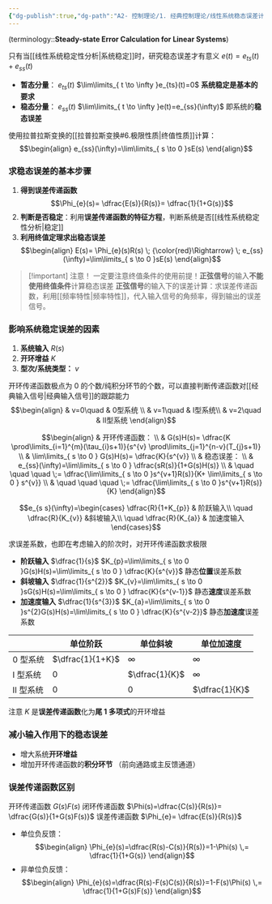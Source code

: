 ```yaml
---
{"dg-publish":true,"dg-path":"A2- 控制理论/1. 经典控制理论/线性系统稳态误差计算 md","permalink":"/A2- 控制理论/1/","dgPassFrontmatter":true,"noteIcon":"","created":"2024-04-16T13:01:27.305+08:00","updated":"2025-05-02T17:47:13.033+08:00"}
---
```


(terminology::**Steady-state Error Calculation for Linear Systems**)

只有当[[线性系统稳定性分析\|系统稳定]]时，研究稳态误差才有意义
$e(t)=e_{ts}(t)+e_{ss}(t)$
- **暂态分量**： $e_{ts}(t)$   $\lim\limits_{ t \to \infty }e_{ts}(t)=0$   **系统稳定是基本的要求**
- **稳态分量**： $e_{ss}(t)$  $\lim\limits_{ t \to \infty }e(t)=e_{ss}(\infty)$   即系统的**稳态误差**

使用拉普拉斯变换的[[拉普拉斯变换#6.极限性质\|终值性质]]计算：
$$\begin{align}
e_{ss}(\infty)=\lim\limits_{ s \to 0 }sE(s) 
\end{align}$$

### 求稳态误差的基本步骤
1. **得到误差传递函数**
$$\Phi_{e}(s)= \dfrac{E(s)}{R(s)}= \dfrac{1}{1+G(s)}$$
2. **判断是否稳定**：利用**误差传递函数的特征方程**，判断系统是否[[线性系统稳定性分析\|稳定]]
3. **利用终值定理求出稳态误差**
$$\begin{align}  
E(s)= \Phi_{e}(s)R(s) \; {\color{red}\Rightarrow} \; e_{ss}(\infty)=\lim\limits_{ s \to 0 }sE(s) 
\end{align}$$


>[!important]  注意！
> 一定要注意终值条件的使用前提！**正弦信号**的输入**不能使用终值条件**计算稳态误差
> **正弦信号**的输入下的误差计算：求误差传递函数，利用[[频率特性\|频率特性]]，代入输入信号的角频率，得到输出的误差信号。

### 影响系统稳定误差的因素
1. **系统输入**  $R(s)$
2. **开环增益**  $K$
3. **型次/系统类型：**  $v$  

开环传递函数极点为 0 的个数/纯积分环节的个数，可以直接判断传递函数对[[经典输入信号\|经典输入信号]]的跟踪能力
$$\begin{align}
 & v=0\quad  & 0型系统 \\
 & v=1\quad   & I型系统\\
 & v=2\quad  & II型系统
\end{align}$$

$$\begin{align} 
 & 开环传递函数： \\
 & G(s)H(s)= \dfrac{K \prod\limits_{i=1}^{m}(\tau_{i}s+1)}{s^{v} \prod\limits_{j=1}^{n-v}(T_{j}s+1)} \\
 & \lim\limits_{ s \to 0 } G(s)H(s)= \dfrac{K}{s^{v}} \\
 & 稳态误差： \\
 & e_{ss}(\infty)=\lim\limits_{ s \to 0 } \dfrac{sR(s)}{1+G(s)H(s)} \\
 &  \quad \quad \quad \;=  \dfrac{\lim\limits_{ s \to 0 }s^{v+1}R(s)}{K+ \lim\limits_{ s \to 0 } s^{v}} \\
&  \quad \quad \quad \;=  \dfrac{\lim\limits_{ s \to 0 }s^{v+1}R(s)}{K}  
\end{align}$$

$$e_{s s}(\infty)=\begin{cases}
\dfrac{R}{1+K_{p}}  & 阶跃输入\\
\quad \dfrac{R}{K_{v}} &斜坡输入\\
\quad \dfrac{R}{K_{a}} & 加速度输入
\end{cases}$$

求误差系数，也即在考虑输入的阶次时，对开环传递函数求极限

- **阶跃输入** $\dfrac{1}{s}$       $K_{p}=\lim\limits_{ s \to 0 }G(s)H(s)=\lim\limits_{ s \to 0 } \dfrac{K}{s^{v}}$   静态**位置**误差系数   
- **斜坡输入** $\dfrac{1}{s^{2}}$     $K_{v}=\lim\limits_{ s \to 0 }sG(s)H(s)=\lim\limits_{ s \to 0 } \dfrac{K}{s^{v-1}}$ 静态**速度**误差系数
- **加速度输入**  $\dfrac{1}{s^{3}}$    $K_{a}=\lim\limits_{ s \to 0 }s^{2}G(s)H(s)=\lim\limits_{ s \to 0 } \dfrac{K}{s^{v-2}}$ 静态**加速度**误差系数   


|        | 单位阶跃             | 单位斜坡           | 单位加速度          |
| ------ | ---------------- | -------------- | -------------- |
| 0 型系统  | $\dfrac{1}{1+K}$ | $\infty$       | $\infty$       |
| I 型系统  | 0                | $\dfrac{1}{K}$ | $\infty$       |
| II 型系统 | 0                | 0              | $\dfrac{1}{K}$ |

注意 $K$ 是**误差传递函数**化为**尾 1 多项式**的开环增益

### 减小输入作用下的稳态误差
- 增大系统**开环增益**
- 增加开环传递函数的**积分环节**
	（前向通路或主反馈通道）
### 误差传递函数区别
开环传递函数 $G(s)F(s)$
闭环传递函数 $\Phi(s)=\dfrac{C(s)}{R(s)}=  \dfrac{G(s)}{1+G(s)F(s)}$
误差传递函数 $\Phi_{e}= \dfrac{E(s)}{R(s)}$
- 单位负反馈：
$$\begin{align}
 \Phi_{e}(s)=\dfrac{R(s)-C(s)}{R(s)}=1-\Phi(s) \,= \dfrac{1}{1+G(s)} 
\end{align}$$
- 非单位负反馈：
$$\begin{align}
\Phi_{e}(s)=\dfrac{R(s)-F(s)C(s)}{R(s)}=1-F(s)\Phi(s) \,= \dfrac{1}{1+G(s)F(s)}
\end{align}$$

